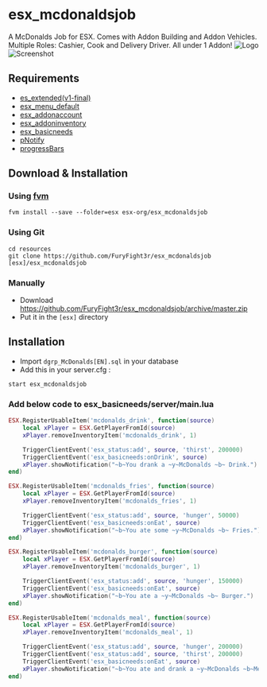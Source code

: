 # esx_mcdonaldsjob
A McDonalds Job for ESX. 
Comes with Addon Building and Addon Vehicles.
Multiple Roles: Cashier, Cook and Delivery Driver.
All under 1 Addon!
![Logo](https://i.imgur.com/dA1Qe1d.png)
![Screenshot](https://i.imgur.com/0q6YWkF.jpg)

## Requirements
- [es_extended(v1-final)](https://github.com/ESX-Org/es_extended/tree/v1-final)
- [esx_menu_default](https://github.com/ESX-Org/esx_menu_default)
- [esx_addonaccount](https://github.com/ESX-Org/esx_addonaccount)
- [esx_addoninventory](https://github.com/ESX-Org/esx_addoninventory)
- [esx_basicneeds](https://github.com/ESX-Org/esx_basicneeds)
- [pNotify](https://github.com/Nick78111/pNotify)
- [progressBars](https://github.com/EthanPeacock/progressBars)

## Download & Installation

### Using [fvm](https://github.com/qlaffont/fvm-installer)
```
fvm install --save --folder=esx esx-org/esx_mcdonaldsjob
```

### Using Git
```
cd resources
git clone https://github.com/FuryFight3r/esx_mcdonaldsjob [esx]/esx_mcdonaldsjob
```

### Manually
- Download https://github.com/FuryFight3r/esx_mcdonaldsjob/archive/master.zip
- Put it in the `[esx]` directory


## Installation
- Import `dgrp_McDonalds[EN].sql` in your database
- Add this in your server.cfg :

```
start esx_mcdonaldsjob
```

### Add below code to esx_basicneeds/server/main.lua

```lua
ESX.RegisterUsableItem('mcdonalds_drink', function(source)
	local xPlayer = ESX.GetPlayerFromId(source)
	xPlayer.removeInventoryItem('mcdonalds_drink', 1)

	TriggerClientEvent('esx_status:add', source, 'thirst', 200000)
	TriggerClientEvent('esx_basicneeds:onDrink', source)
	xPlayer.showNotification("~b~You drank a ~y~McDonalds ~b~ Drink.")
end)

ESX.RegisterUsableItem('mcdonalds_fries', function(source)
	local xPlayer = ESX.GetPlayerFromId(source)
	xPlayer.removeInventoryItem('mcdonalds_fries', 1)

	TriggerClientEvent('esx_status:add', source, 'hunger', 50000)
	TriggerClientEvent('esx_basicneeds:onEat', source)
	xPlayer.showNotification("~b~You ate some ~y~McDonalds ~b~ Fries.")
end)

ESX.RegisterUsableItem('mcdonalds_burger', function(source)
	local xPlayer = ESX.GetPlayerFromId(source)
	xPlayer.removeInventoryItem('mcdonalds_burger', 1)

	TriggerClientEvent('esx_status:add', source, 'hunger', 150000)
	TriggerClientEvent('esx_basicneeds:onEat', source)
	xPlayer.showNotification("~b~You ate a ~y~McDonalds ~b~ Burger.")
end)

ESX.RegisterUsableItem('mcdonalds_meal', function(source)
	local xPlayer = ESX.GetPlayerFromId(source)
	xPlayer.removeInventoryItem('mcdonalds_meal', 1)

	TriggerClientEvent('esx_status:add', source, 'hunger', 200000)
	TriggerClientEvent('esx_status:add', source, 'thirst', 200000)
	TriggerClientEvent('esx_basicneeds:onEat', source)
	xPlayer.showNotification("~b~You ate and drank a ~y~McDonalds ~b~Meal.")
end)

```

